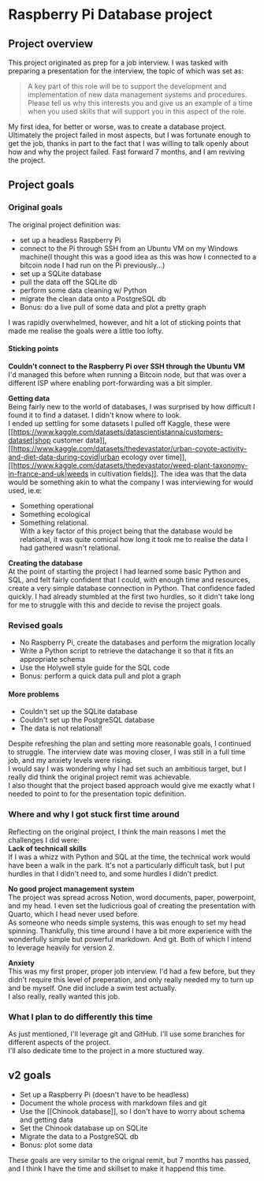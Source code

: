 # Raspberry Pi Database project

## Project overview
This project originated as prep for a job interview. I was tasked with preparing a presentation for the interview, the topic of which was set as:

> A key part of this role will be to support the development and implementation of new data management systems and procedures.
> Please tell us why this interests you and give us an example of a time when you used skills that will support you in this aspect of the role.

My first idea, for better or worse, was to create a database project. Ultimately the project failed in most aspects, but I was fortunate enough to get the job, thanks in part to the fact that I was willing to talk openly about how and why the project failed.
Fast forward 7 months, and I am reviving the project.

## Project goals
### Original goals
The original project definition was:  
 - set up a headless Raspberry Pi  
 - connect to the Pi through SSH from an Ubuntu VM on my Windows machine(I thought this was a good idea as this was how I connected to a bitcoin node I had run on the Pi previously...)  
 - set up a SQLite database
 - pull the data off the SQLite db  
 - perform some data cleaning w/ Python  
 - migrate the clean data onto a PostgreSQL db  
 - Bonus: do a live pull of some data and plot a pretty graph  

I was rapidly overwhelmed, however, and hit a lot of sticking points that made me realise the goals were a little too lofty.  
#### Sticking points
**Couldn't connect to the Raspberry Pi over SSH through the Ubuntu VM**  
I'd managed this before when running a Bitcoin node, but that was over a different ISP where enabling port-forwarding was a bit simpler.  

**Getting data**  
Being fairly new to the world of databases, I was surprised by how difficult I found it to find a dataset. I didn't know where to look.  
I ended up settling for some datasets I pulled off Kaggle, these were [[https://www.kaggle.com/datasets/datascientistanna/customers-dataset|shop customer data]], [[https://www.kaggle.com/datasets/thedevastator/urban-coyote-activity-and-diet-data-during-covid|urban ecology over time]], [[https://www.kaggle.com/datasets/thedevastator/weed-plant-taxonomy-in-france-and-uk|weeds in cultivation fields]].
The idea was that the data would be something akin to what the company I was interviewing for would used, ie.e:  
- Something operational  
- Something ecological  
- Something relational.  
With a key factor of this project being that the database would be relational, it was quite comical how long it took me to realise the data I had gathered wasn't relational.  

**Creating the database**  
At the point of starting the project I had learned some basic Python and SQL, and felt fairly confident that I could, with enough time and resources, create a very simple database connection in Python. That confidence faded quickly. I had already stumbled at the first two hurdles, so it didn't take long for me to struggle with this and decide to revise the project goals.  


### Revised goals  
 - No Raspberry Pi, create the databases and perform the migration locally  
 - Write a Python script to retrieve the datachange it so that it fits an appropriate schema  
 - Use the Holywell style guide for the SQL code  
 - Bonus: perform a quick data pull and plot a graph  

#### More problems  
- Couldn't set up the SQLite database  
- Couldn't set up the PostgreSQL database  
- The data is not relational!  

Despite refreshing the plan and setting more reasonable goals, I continued to struggle. The interview date was moving closer, I was still in a full time job, and my anxiety levels were rising.  
I would say I was wondering why I had set such an ambitious target, but I really did think the original project remit was achievable.  
I also thought that the project based approach would give me exactly what I needed to point to for the presentation topic definition.  

### Where and why I got stuck first time around
Reflecting on the original project, I think the main reasons I met the challenges I did were:  
**Lack of technicall skills**  
If I was a whizz with Python and SQL at the time, the technical work would have been a walk in the park. It's not a particularly difficult task, but I put hurdles in that I didn't need to, and some hurdles I didn't predict.  

**No good project management system**  
The project was spread across Notion, word documents, paper, powerpoint, and my head. I even set the ludicrious goal of creating the presentation with Quarto, which I head never used before.  
As someone who needs simple systems, this was enough to set my head spinning. Thankfully, this time around I have a bit more experience with the wonderfully simple but powerful markdown. And git. Both of which I intend to leverage heavily for version 2.  

**Anxiety**  
This was my first proper, proper job interview. I'd had a few before, but they didn't require this level of preperation, and only really needed my to turn up and be myself. One did include a swim test actually.  
I also really, really wanted this job.

### What I plan to do differently this time
As just mentioned, I'll leverage git and GitHub. I'll use some branches for different aspects of the project.  
I'll also dedicate time to the project in a more stuctured way.

## v2 goals
 - Set up a Raspberry Pi (doesn't have to be headless)  
 - Document the whole process with markdown files and git  
 - Use the [[Chinook database]], so I don't have to worry about schema and getting data  
 - Set the Chinook database up on SQLite  
 - Migrate the data to a PostgreSQL db  
 - Bonus: plot some data  

These goals are very similar to the orignal remit, but 7 months has passed, and I think I have the time and skillset to make it happend this time.  

